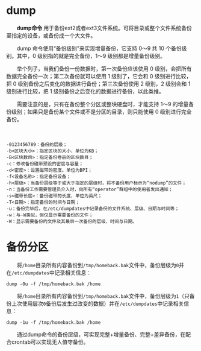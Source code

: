 # dump

　　**dump命令** 用于备份ext2或者ext3文件系统。可将目录或整个文件系统备份至指定的设备，或备份成一个大文件。

　　dump 命令使用“备份级别”来实现增量备份，它支持 0～9 共 10 个备份级别。其中，0 级别指的就是完全备份，1～9 级别都是增量备份级别。

　　举个列子，当我们备份一份数据时，第一次备份应该使用 0 级别，会把所有数据完全备份一次；第二次备份就可以使用 1 级别了，它会和 0  级别进行比较，把 0 级别备份之后变化的数据进行备份；第三次备份使用  2 级别，2 级别会和 1 级别进行比较，把 1  级别备份之后变化的数据进行备份，以此类推。

　　需要注意的是，只有在备份整个分区或整块硬盘时，才能支持 1～9 的增量备份级别；如果只是备份某个文件或不是分区的目录，则只能使用 0 级别进行完全备份。

　　‍

```
-0123456789：备份的层级；
-b<区块大小>：指定区块的大小，单位为KB；
-B<区块数目>：指定备份卷册的区块数目；
-c：修改备份磁带预设的密度与容量；
-d<密度>：设置磁带的密度。单位为BPI；
-f<设备名称>：指定备份设备；
-h<层级>：当备份层级等于或大于指定的层级时，将不备份用户标示为“nodump”的文件；
-n：当备份工作需要管理员介入时，向所有“operator”群组中的使用者发出通知；
-s<磁带长度>：备份磁带的长度，单位为英尺；
-T<日期>：指定备份的时间与日期；
-u：备份完毕后，在/etc/dumpdates中记录备份的文件系统、层级、日期与时间等；
-w：与-W类似，但仅显示需要备份的文件；
-W：显示需要备份的文件及其最后一次备份的层级、时间与日期。
```

# 备份分区

　　将`/home`​目录所有内容备份到`/tmp/homeback.bak`​文件中，备份层级为`0`​并在`/etc/dumpdates`​中记录相关信息：

```
dump -0u -f /tmp/homeback.bak /home
```

　　将`/home`​目录所有内容备份到`/tmp/homeback.bak`​文件中，备份层级为`1`​（只备份上次使用层次`0`​备份后发生过改变的数据）并在`/etc/dumpdates`​中记录相关信息：

```
dump -1u -f /tmp/homeback.bak /home
```

　　通过dump命令的备份层级，可实现完整+增量备份、完整+差异备份，在配合crontab可以实现无人值守备份。

　　‍
